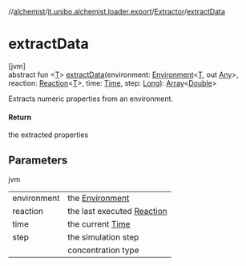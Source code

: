 //[alchemist](../../../index.md)/[it.unibo.alchemist.loader.export](../index.md)/[Extractor](index.md)/[extractData](extract-data.md)

# extractData

[jvm]\
abstract fun <[T](extract-data.md)> [extractData](extract-data.md)(environment: [Environment](../../it.unibo.alchemist.model.interfaces/-environment/index.md)<[T](../../it.unibo.alchemist.loader/-loader/get-default.md), out [Any](https://kotlinlang.org/api/latest/jvm/stdlib/kotlin/-any/index.html)>, reaction: [Reaction](../../it.unibo.alchemist.model.interfaces/-reaction/index.md)<[T](../../it.unibo.alchemist.loader/-loader/get-default.md)>, time: [Time](../../it.unibo.alchemist.model.interfaces/-time/index.md), step: [Long](https://kotlinlang.org/api/latest/jvm/stdlib/kotlin/-long/index.html)): [Array](https://kotlinlang.org/api/latest/jvm/stdlib/kotlin/-array/index.html)<[Double](https://kotlinlang.org/api/latest/jvm/stdlib/kotlin/-double/index.html)>

Extracts numeric properties from an environment.

#### Return

the extracted properties

## Parameters

jvm

| | |
|---|---|
| environment | the [Environment](../../it.unibo.alchemist.model.interfaces/-environment/index.md) |
| reaction | the last executed [Reaction](../../it.unibo.alchemist.model.interfaces/-reaction/index.md) |
| time | the current [Time](../../it.unibo.alchemist.model.interfaces/-time/index.md) |
| step | the simulation step |
| <T> | concentration type |
